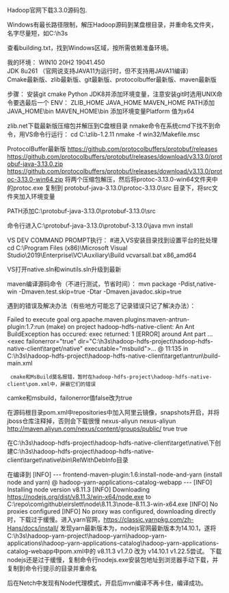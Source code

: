 Hadoop官网下载3.3.0源码包.

Windows有最长路径限制，解压Hadoop源码到某盘根目录，并重命名文件夹，名字尽量短，如C:\h3s

查看building.txt，找到Windows区域，按所需依赖准备环境。


我的环境：
WIN10 20H2 19041.450  
JDK 8u261 （官网说支持JAVA11为运行时，但不支持用JAVA11编译）  
Cmake最新版、zlib最新版、git最新版、protocolbuffer最新版、maven最新版


步骤：
安装git cmake Python JDK8并添加环境变量，注意安装git时选用UNIX命令要选最后一个
ENV：
ZLIB_HOME    JAVA_HOME      MAVEN_HOME
PATH添加JAVA_HOME\bin      MAVEN_HOME\bin
添加环境变量Platform  值为x64


zlib.net下载最新版压缩包并解压到C盘根目录
nmake命令在系统cmd下找不到命令，用VS命令行运行：
cd C:\zlib-1.2.11
nmake -f win32/Makefile.msc 

ProtocolBuffer最新版
https://github.com/protocolbuffers/protobuf/releases
https://github.com/protocolbuffers/protobuf/releases/download/v3.13.0/protobuf-java-3.13.0.zip
https://github.com/protocolbuffers/protobuf/releases/download/v3.13.0/protoc-3.13.0-win64.zip
将两个压缩包解压，然后将protoc-3.13.0-win64文件夹中的protoc.exe 复制到 protobuf-java-3.13.0\protoc-3.13.0\src 目录下，将src文件夹加入环境变量

PATH添加C:\protobuf-java-3.13.0\protobuf-3.13.0\src

命令行进入C:\protobuf-java-3.13.0\protobuf-3.13.0\java
mvn install



VS DEV COMMAND PROMPT执行：
#进入VS安装目录找到设置平台的批处理
cd C:\Program Files (x86)\Microsoft Visual Studio\2019\Enterprise\VC\Auxiliary\Build
 vcvarsall.bat x86_amd64

VS打开native.sln和winutils.sln升级到最新




maven编译源码命令（不进行测试，节省时间）：
mvn package -Pdist,native-win  -Dmaven.test.skip=true -Dtar -Dmaven.javadoc.skip=true



遇到的错误及解决办法（有些地方可能忘了记录错误只记了解决办法）：

Failed to execute goal org.apache.maven.plugins:maven-antrun-plugin:1.7:run (make) on project hadoop-hdfs-native-client: An Ant BuildException has occured: exec returned: 1
[ERROR] around Ant part ...<exec failοnerrοr="true" dir="C:\h3s\hadoop-hdfs-project\hadoop-hdfs-native-client\target/native" executable="msbuild">... @ 11:135 in C:\h3s\hadoop-hdfs-project\hadoop-hdfs-native-client\target\antrun\build-main.xml

     cmake和MsBuild莫名报错，暂时在hadoop-hdfs-project\hadoop-hdfs-native-client\pom.xml中，屏蔽它们的错误
camke和msbuild，failonerror值false改为true



在源码根目录pom.xml中repositories中加入阿里云镜像，snapshots开启，并将jboss仓库注释掉，否则会下载很慢
		<repository>
        <id>nexus-aliyun</id>
        <name>nexus-aliyun</name>
        <url>http://maven.aliyun.com/nexus/content/groups/public/</url>
        <releases>
            <enabled>true</enabled>
        </releases>
        <snapshots>
            <enabled>true</enabled>
        </snapshots>
    </repository>


在C:\h3s\hadoop-hdfs-project\hadoop-hdfs-native-client\target\native\下创建C:\h3s\hadoop-hdfs-project\hadoop-hdfs-native-client\target\native\bin\RelWithDebInfo目录



在编译到
[INFO] --- frontend-maven-plugin:1.6:install-node-and-yarn (install node and yarn) @ hadoop-yarn-applications-catalog-webapp ---
[INFO] Installing node version v8.11.3
[INFO] Downloading https://nodejs.org/dist/v8.11.3/win-x64/node.exe to C:\repo\com\github\eirslett\node\8.11.3\node-8.11.3-win-x64.exe
[INFO] No proxies configured
[INFO] No proxy was configured, downloading directly
时，下载过于缓慢。进入yarn官网，https://classic.yarnpkg.com/zh-Hans/docs/install/ 发现yarn最新版本为，nodejs官网最新版本为14.10.1，遂将C:\h3s\hadoop-yarn-project\hadoop-yarn\hadoop-yarn-applications\hadoop-yarn-applications-catalog\hadoop-yarn-applications-catalog-webapp中pom.xml中的 <nodeVersion>v8.11.3</nodeVersion> <yarnVersion>v1.7.0</yarnVersion> 改为 <nodeVersion>v14.10.1</nodeVersion> <yarnVersion>v1.22.5</yarnVersion>尝试。
下载nodejs还是过于缓慢，复制命令行nodejs.exe安装包地址到浏览器手动下载，并复制到命令行提示的目录并重命名

后在Netch中发现有Node代理模式，开启后mvn编译不再卡住，编译成功。


